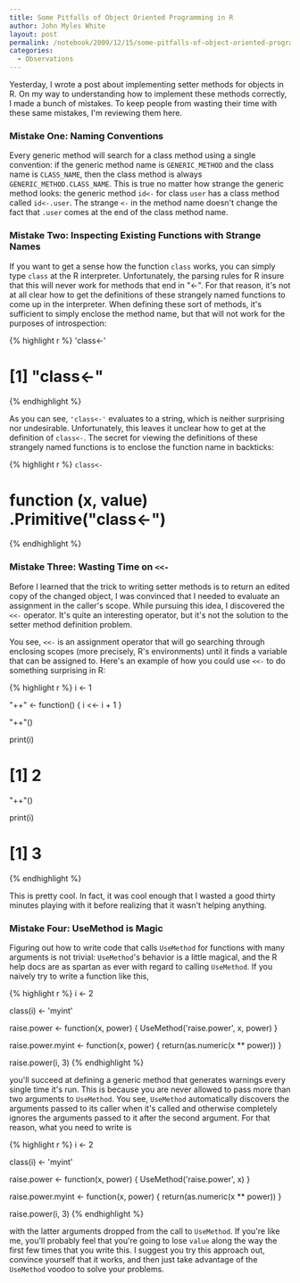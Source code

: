 ```yaml
---
title: Some Pitfalls of Object Oriented Programming in R
author: John Myles White
layout: post
permalink: /notebook/2009/12/15/some-pitfalls-of-object-oriented-programming-in-r/
categories:
  - Observations
---
```


Yesterday, I wrote a post about implementing setter methods for objects in R. On my way to understanding how to implement these methods correctly, I made a bunch of mistakes. To keep people from wasting their time with these same mistakes, I'm reviewing them here.

### Mistake One: Naming Conventions

Every generic method will search for a class method using a single convention: if the generic method name is `GENERIC_METHOD` and the class name is `CLASS_NAME`, then the class method is always `GENERIC_METHOD.CLASS_NAME`. This is true no matter how strange the generic method looks: the generic method `id<-` for class `user` has a class method called `id<-.user`. The strange `<-` in the method name doesn't change the fact that `.user` comes at the end of the class method name.

### Mistake Two: Inspecting Existing Functions with Strange Names

If you want to get a sense how the function `class` works, you can simply type `class` at the R interpreter. Unfortunately, the parsing rules for R insure that this will never work for methods that end in "<-". For that reason, it's not at all clear how to get the definitions of these strangely named functions to come up in the interpreter. When defining these sort of methods, it's sufficient to simply enclose the method name, but that will not work for the purposes of introspection:

{% highlight r %}
'class<-'

# [1] "class<-"
{% endhighlight %}

As you can see, `'class<-'` evaluates to a string, which is neither surprising nor undesirable. Unfortunately, this leaves it unclear how to get at the definition of `class<-`. The secret for viewing the definitions of these strangely named functions is to enclose the function name in backticks:

{% highlight r %}
`class<-`

# function (x, value)  .Primitive("class<-")
{% endhighlight %}

### Mistake Three: Wasting Time on `<<-`

Before I learned that the trick to writing setter methods is to return an edited copy of the changed object, I was convinced that I needed to evaluate an assignment in the caller's scope. While pursuing this idea, I discovered the `<<-` operator. It's quite an interesting operator, but it's not the solution to the setter method definition problem.

You see, `<<-` is an assignment operator that will go searching through enclosing scopes (more precisely, R's environments) until it finds a variable that can be assigned to. Here's an example of how you could use `<<-` to do something surprising in R:

{% highlight r %}
i <- 1

"++" <- function()
{
  i <<- i + 1
}

"++"()

print(i)

# [1] 2

"++"()

print(i)

# [1] 3
{% endhighlight %}

This is pretty cool. In fact, it was cool enough that I wasted a good thirty minutes playing with it before realizing that it wasn't helping anything.

### Mistake Four: UseMethod is Magic

Figuring out how to write code that calls `UseMethod` for functions with many arguments is not trivial: `UseMethod`'s behavior is a little magical, and the R help docs are as spartan as ever with regard to calling `UseMethod`. If you naively try to write a function like this,

{% highlight r %}
i <- 2

class(i) <- 'myint'

raise.power <- function(x, power)
{
  UseMethod('raise.power', x, power)
}

raise.power.myint <- function(x, power)
{
  return(as.numeric(x ** power))
}

raise.power(i, 3)
{% endhighlight %}

you'll succeed at defining a generic method that generates warnings every single time it's run. This is because you are never allowed to pass more than two arguments to `UseMethod`. You see, `UseMethod` automatically discovers the arguments passed to its caller when it's called and otherwise completely ignores the arguments passed to it after the second argument. For that reason, what you need to write is

{% highlight r %}
i <- 2

class(i) <- 'myint'

raise.power <- function(x, power)
{
  UseMethod('raise.power', x)
}

raise.power.myint <- function(x, power)
{
  return(as.numeric(x ** power))
}

raise.power(i, 3)
{% endhighlight %}

with the latter arguments dropped from the call to `UseMethod`. If you're like me, you'll probably feel that you're going to lose `value` along the way the first few times that you write this. I suggest you try this approach out, convince yourself that it works, and then just take advantage of the `UseMethod` voodoo to solve your problems.
